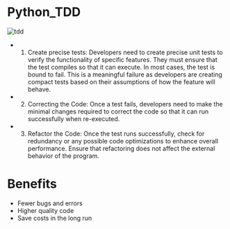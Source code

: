 # Python_TDD
![tdd](https://user-images.githubusercontent.com/110179866/183909077-95747713-aca5-4c67-ac27-0c1ec1aa7985.jpeg)

- 1. Create precise tests: Developers need to create precise unit tests to verify the functionality of specific features. They must ensure that the test compiles so that it can execute. In most cases, the test is bound to fail. This is a meaningful failure as developers are creating compact tests based on their assumptions of how the feature will behave.


- 2. Correcting the Code: Once a test fails, developers need to make the minimal changes required to correct the code so that it can run successfully when re-executed.


- 3. Refactor the Code: Once the test runs successfully, check for redundancy or any possible code optimizations to enhance overall performance. Ensure that refactoring does not affect the external behavior of the program.

# Benefits
- Fewer bugs and errors
- Higher quality code
- Save costs in the long run 


